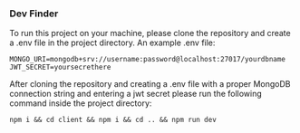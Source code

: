 ### Dev Finder

To run this project on your machine, please clone the repository and create a .env file in the project directory.
An example .env file:

```
MONGO_URI=mongodb+srv://username:password@localhost:27017/yourdbname
JWT_SECRET=yoursecrethere
```

After cloning the repository and creating a .env file with a proper MongoDB connection string and entering a jwt secret please run
the following command inside the project directory:

```
npm i && cd client && npm i && cd .. && npm run dev
```
